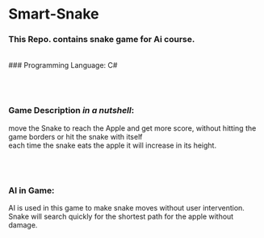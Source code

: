 # Smart-Snake
<h3>This Repo. contains snake game for Ai course.</h3>
<br>
### Programming Language:
C#


<br><br>
### Game Description *in a nutshell*:
move the Snake to reach the Apple and get more score, without hitting the game borders or hit the snake with itself <br>
each time the snake eats the apple it will increase in its height.


<br><br>
### AI in Game:
AI is used in this game to make snake moves without user intervention.<br>
Snake will search quickly for the shortest path for the apple without damage. 

